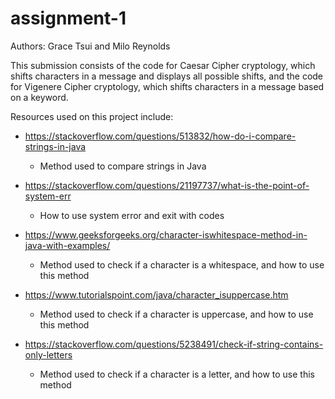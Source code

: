 # assignment-1

Authors: Grace Tsui and Milo Reynolds

This submission consists of the code for Caesar Cipher cryptology, which shifts characters in a message and displays all possible shifts, and the code for Vigenere Cipher cryptology, which shifts characters in a message based on a keyword. 


Resources used on this project include:
- https://stackoverflow.com/questions/513832/how-do-i-compare-strings-in-java
   - Method used to compare strings in Java

- https://stackoverflow.com/questions/21197737/what-is-the-point-of-system-err
   - How to use system error and exit with codes
   
- https://www.geeksforgeeks.org/character-iswhitespace-method-in-java-with-examples/
   - Method used to check if a character is a whitespace, and how to use this method
   
- https://www.tutorialspoint.com/java/character_isuppercase.htm
   - Method used to check if a character is uppercase, and how to use this method
   
- https://stackoverflow.com/questions/5238491/check-if-string-contains-only-letters
    - Method used to check if a character is a letter, and how to use this method
